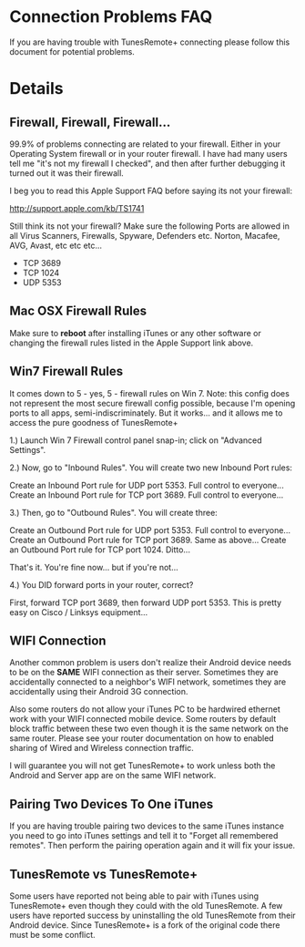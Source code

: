 # Connection Problems FAQ #

If you are having trouble with TunesRemote+ connecting please follow this document for potential problems.


# Details #

## Firewall, Firewall, Firewall... ##

99.9% of problems connecting are related to your firewall.  Either in your Operating System firewall or in your router firewall.  I have had many users tell me "it's not my firewall I checked", and then after further debugging it turned out it was their firewall.

I beg you to read this Apple Support FAQ before saying its not your firewall:

http://support.apple.com/kb/TS1741

Still think its not your firewall?   Make sure the following Ports are allowed in all Virus Scanners, Firewalls, Spyware, Defenders etc.  Norton, Macafee, AVG, Avast, etc etc etc...

  * TCP 3689
  * TCP 1024
  * UDP 5353

## Mac OSX Firewall Rules ##

Make sure to **reboot** after installing iTunes or any other software or changing the firewall rules listed in the Apple Support link above.

## Win7 Firewall Rules ##

It comes down to 5 - yes, 5 - firewall rules on Win 7.  Note:  this config does not represent the most secure firewall config possible, because I'm opening ports to all apps, semi-indiscriminately.  But it works... and it allows me to access the pure goodness of TunesRemote+

1.) Launch Win 7 Firewall control panel snap-in; click on "Advanced Settings".

2.) Now, go to "Inbound Rules".  You will create two new Inbound Port rules:

Create an Inbound Port rule for UDP port 5353.  Full control to everyone...
Create an Inbound Port rule for TCP port 3689.  Full control to everyone...

3.) Then, go to "Outbound Rules".  You will create three:

Create an Outbound Port rule for UDP port 5353.  Full control to everyone...
Create an Outbound Port rule for TCP port 3689.  Same as above...
Create an Outbound Port rule for TCP port 1024.  Ditto...


That's it.  You're fine now... but if you're not...

4.) You DID forward ports in your router, correct?

First, forward TCP port 3689, then forward UDP port 5353.  This is pretty easy on Cisco / Linksys equipment...

## WIFI Connection ##

Another common problem is users don't realize their Android device needs to be on the **SAME** WIFI connection as their server.   Sometimes they are accidentally connected to a neighbor's WIFI network, sometimes they are accidentally using their Android 3G connection.

Also some routers do not allow your iTunes PC to be hardwired ethernet work with your WIFI connected mobile device.  Some routers by default block traffic between these two even though it is the same network on the same router.  Please see your router documentation on how to enabled sharing of Wired and Wireless connection traffic.

I will guarantee you will not get TunesRemote+ to work unless both the Android and Server app are on the same WIFI network.

## Pairing Two Devices To One iTunes ##

If you are having trouble pairing two devices to the same iTunes instance you need to go into iTunes settings and tell it to "Forget all remembered remotes".  Then perform the pairing operation again and it will fix your issue.

## TunesRemote vs TunesRemote+ ##

Some users have reported not being able to pair with iTunes using TunesRemote+ even though they could with the old TunesRemote.  A few users have reported success by uninstalling the old TunesRemote from their Android device.  Since TunesRemote+ is a fork of the original code there must be some conflict.